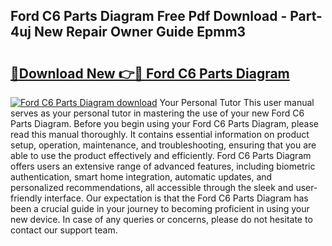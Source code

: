 ## Ford C6 Parts Diagram Free Pdf Download - Part-4uj New Repair Owner Guide Epmm3

# <h2><a href="http://dfkp6lg.blite.top/?on=Ford+C6+Parts+Diagram">🔗Download New 👉🔴 Ford C6 Parts Diagram</a></h2>

[![Ford C6 Parts Diagram download](https://i.imgur.com/lujVjoI.png)](http://dfkp6lg.blite.top/?on=Ford+C6+Parts+Diagram)
Your Personal Tutor This user manual serves as your personal tutor in mastering the use of your new Ford C6 Parts Diagram. Before you begin using your Ford C6 Parts Diagram, please read this manual thoroughly. It contains essential information on product setup, operation, maintenance, and troubleshooting, ensuring that you are able to use the product effectively and efficiently. Ford C6 Parts Diagram offers users an extensive range of advanced features, including biometric authentication, smart home integration, automatic updates, and personalized recommendations, all accessible through the sleek and user-friendly interface. Our expectation is that the Ford C6 Parts Diagram has been a crucial guide in your journey to becoming proficient in using your new device. In case of any queries or concerns, please do not hesitate to contact our support team.
